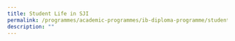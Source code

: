 ```yaml
---
title: Student Life in SJI
permalink: /programmes/academic-programmes/ib-diploma-programme/student-life-in-sji/
description: ""
---
```

